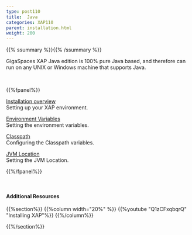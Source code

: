 ```yaml
---
type: post110
title:  Java
categories: XAP110
parent: installation.html
weight: 200
---
```



{{% ssummary %}}{{% /ssummary %}}



GigaSpaces XAP Java edition is 100% pure Java based, and therefore can run on any UNIX or Windows machine that supports Java.


<br>

{{%fpanel%}}

[Installation overview](./installation-java.html)<br>
Setting up your XAP environment.

[Environment Variables](./common-environment-variables.html)<br>
Setting the environment variables.

[Classpath](./installation-java-classpath.html)<br>
Configuring the Classpath variables.

[JVM Location](./installation-java-jvm.html)<br>
Setting the JVM Location.


{{%/fpanel%}}

<br>

#### Additional Resources

{{%section%}}
{{%column width="20%" %}}
{{%youtube "Q1zCFxqbqrQ" "Installing XAP"%}}
{{%/column%}}

{{%/section%}}

